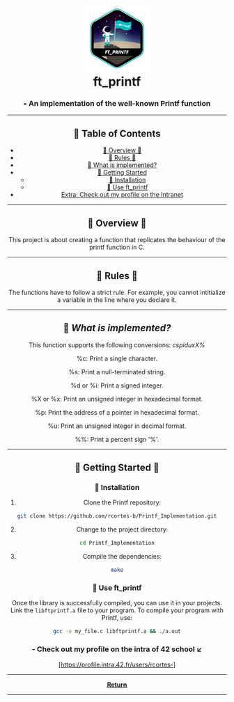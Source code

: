 <div align="center">
<h1 align="center">
<img src="https://github.com/mcombeau/mcombeau/blob/main/42_badges/ft_printfe.png" alt="ft_printf 42 project badge"/>
<br>ft_printf</h1>
<h3>◦ An implementation of the well-known Printf function </h3>

---

## 📖 Table of Contents
- [📍 Overview 📍](#-overview-)
- [📍 Rules 📍](#-rules-)
- [🔎 What is implemented?](#-what-is-implemented)
- [🚀 Getting Started](#-getting-started--)
    - [🔧 Installation](#-installation)
    - [🤖 Use ft_printf](#-use-ft_printf)
- [Extra: Check out my profile on the Intranet](#--check-out-my-profile-on-the-intra-of-42-school-%EF%B8%8F)

---

## 📍 Overview 📍

This project is about creating a function that replicates the behaviour of the printf function in C.  


---

## 📍 Rules 📍

The functions have to follow a strict rule. For example, you cannot intitialize a variable in the line where you declare it.


---


## 🔎 _What is implemented?_

This function supports the following conversions: *cspiduxX%*

%c: Print a single character.

%s: Print a null-terminated string.

%d or %i: Print a signed integer.

%X or %x: Print an unsigned integer in hexadecimal format.

%p: Print the address of a pointer in hexadecimal format.

%u: Print an unsigned integer in decimal format.

%%: Print a percent sign '%'.

---

## 🚀 Getting Started  🚀 

### 🔧 Installation

1. Clone the Printf repository:
```sh
git clone https://github.com/rcortes-b/Printf_Implementation.git
```

2. Change to the project directory:
```sh
cd Printf_Implementation
```

3. Compile the dependencies:
```sh
make
```

### 🤖 Use ft_printf
Once the library is successfully compiled, you can use it in your projects. Link the `libftprintf.a` file to your program.
To compile your program with Printf, use:
```sh
gcc -o my_file.c libftprintf.a && ./a.out
```
### - Check out my profile on the intra of 42 school ↙️
[https://profile.intra.42.fr/users/rcortes-]

---

[**Return**](#Top)

---
